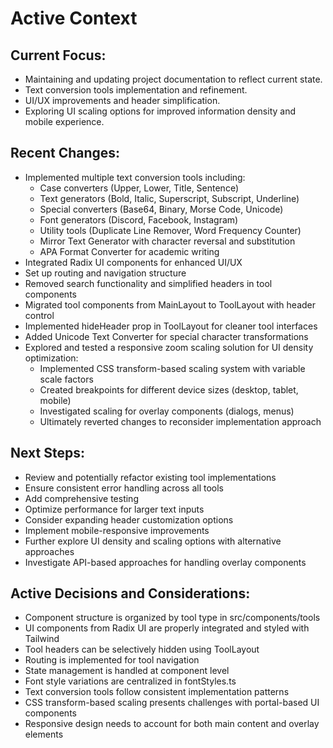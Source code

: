 # Active Context

## Current Focus:
- Maintaining and updating project documentation to reflect current state.
- Text conversion tools implementation and refinement.
- UI/UX improvements and header simplification.
- Exploring UI scaling options for improved information density and mobile experience.

## Recent Changes:
- Implemented multiple text conversion tools including:
  - Case converters (Upper, Lower, Title, Sentence)
  - Text generators (Bold, Italic, Superscript, Subscript, Underline)
  - Special converters (Base64, Binary, Morse Code, Unicode)
  - Font generators (Discord, Facebook, Instagram)
  - Utility tools (Duplicate Line Remover, Word Frequency Counter)
  - Mirror Text Generator with character reversal and substitution
  - APA Format Converter for academic writing
- Integrated Radix UI components for enhanced UI/UX
- Set up routing and navigation structure
- Removed search functionality and simplified headers in tool components
- Migrated tool components from MainLayout to ToolLayout with header control
- Implemented hideHeader prop in ToolLayout for cleaner tool interfaces
- Added Unicode Text Converter for special character transformations
- Explored and tested a responsive zoom scaling solution for UI density optimization:
  - Implemented CSS transform-based scaling system with variable scale factors
  - Created breakpoints for different device sizes (desktop, tablet, mobile)
  - Investigated scaling for overlay components (dialogs, menus)
  - Ultimately reverted changes to reconsider implementation approach

## Next Steps:
- Review and potentially refactor existing tool implementations
- Ensure consistent error handling across all tools
- Add comprehensive testing
- Optimize performance for larger text inputs
- Consider expanding header customization options
- Implement mobile-responsive improvements
- Further explore UI density and scaling options with alternative approaches
- Investigate API-based approaches for handling overlay components

## Active Decisions and Considerations:
- Component structure is organized by tool type in src/components/tools
- UI components from Radix UI are properly integrated and styled with Tailwind
- Tool headers can be selectively hidden using ToolLayout
- Routing is implemented for tool navigation
- State management is handled at component level
- Font style variations are centralized in fontStyles.ts
- Text conversion tools follow consistent implementation patterns
- CSS transform-based scaling presents challenges with portal-based UI components
- Responsive design needs to account for both main content and overlay elements
